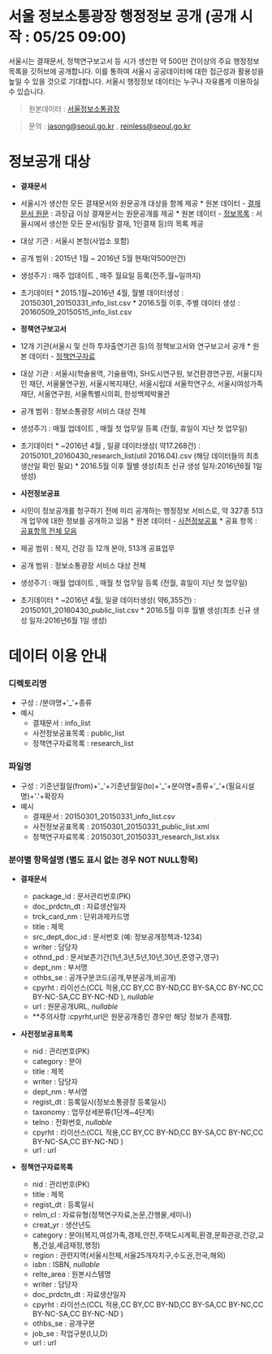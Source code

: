 # 서울 정보소통광장 행정정보 공개 (공개 시작 : 05/25 09:00)
서울시는 결재문서, 정책연구보고서 등 시가 생산한 약 500만 건이상의 주요 행정정보 목록을 깃허브에 공개합니다. 이를 통하여 서울시 공공데이터에 대한 접근성과 활용성을 높일 수 있을 것으로 기대합니다. 
서울시 행정정보 데이터는 누구나 자유롭게 이용하실 수 있습니다. 
 
> 원본데이터 : [서울정보소통광장](http://opengov.seoul.go.kr)

> 문의 : jasong@seoul.go.kr , reinless@seoul.go.kr
 
  
# 정보공개 대상
* **결재문서**
 * 서울시가 생산한 모든 결재문서와 원문공개 대상을 함께 제공
		* 원본 데이터 - [결재문서 원문](http://opengov.seoul.go.kr/sanction) : 과장급 이상 결재문서는 원문공개를 제공 
		* 원본 데이터 - [정보목록](http://opengov.seoul.go.kr/info) : 서울시에서 생산한 모든 문서(팀장 결재, 1인결재 등)의 목록 제공
 * 대상 기관 : 서울시 본청(사업소 포함)
 * 공개 범위 : 2015년 1월 ~ 2016년 5월 현재(약500만건)
 * 생성주기 : 매주 업데이트 , 매주 월요일 등록(전주,월~일까지)
 * 초기데이터
		* 2015.1월~2016년 4월, 월별 데이터생성 : 20150301_20150331_info_list.csv 
		* 2016.5월 이후, 주별 데이터 생성 : 20160509_20150515_info_list.csv 

* **정책연구보고서**
 * 12개 기관(서울시 및 산하 투자출연기관 등)의 정책보고서와 연구보고서 공개 
		* 원본 데이터 - [정책연구자료](http://opengov.seoul.go.kr/research)
 * 대상 기관 : 서울시(학술용역, 기술용역), SH도시연구원, 보건환경연구원, 서울디자인 재단, 서울물연구원, 서울시복지재단, 서울시립대 서울학연구소, 서울시여성가족재단, 서울연구원, 서울특별시의회, 한성백제박물관
 * 공개 범위 : 정보소통광장 서비스 대상 전체
 * 생성주기 : 매월 업데이트 , 매월 첫 업무일 등록 (전월, 휴일이 지난 첫 업무일)
 * 초기데이터
		* ~2016년 4월 , 일괄 데이터생성( 약17.268건) : 20150101_20160430_research_list(util 2016.04).csv (해당 데이터들의 최초 생산일 확인 필요) 
		* 2016.5월 이후 월별 생성(최초 신규 생성 일자:2016년6월 1일 생성)

* **사전정보공표**
 * 시민이 정보공개를 청구하기 전에 미리 공개하는 행정정보 서비스로, 약 327종 513개 업무에 대한 정보를 공개하고 있음
		* 원본 데이터 - [사전정보공표](http://opengov.seoul.go.kr/public/list)
		* 공표 항목 : [공표항목 전체 모음](http://opengov.seoul.go.kr/public/category)
 * 제공 범위 : 복지, 건강 등 12개 분야, 513개 공표업무
 * 공개 범위 : 정보소통광장 서비스 대상 전체
 * 생성주기 : 매월 업데이트 , 매월 첫 업무일 등록 (전월, 휴일이 지난 첫 업무일)
 * 초기데이터
		* ~2016년 4월, 일괄 데이터생성( 약6,355건) : 20150101_20160430_public_list.csv
		* 2016.5월 이후 월별 생성(최초 신규 생성 일자:2016년6월 1일 생성)
 

# 데이터 이용 안내
### 디렉토리명 
 * 구성 : /분야명+'_'+종류  
 * 예시
	* 결재문서 : info_list
	* 사전정보공표목록  : public_list
	* 정책연구자료목록  : research_list
 
 
### 파일명          
 * 구성 : 기준년월일(from)+'\_'+기준년월일(to)+'\_'+분야명+종류+'\_'+(필요시설명)+'.'+확장자
 * 예시
	* 결재문서 : 20150301_20150331_info_list.csv 
	* 사전정보공표목록 : 20150301_20150331_public_list.xml
	* 정책연구자료목록 : 20150301_20150331_research_list.xlsx
 
 
### 분야별 항목설명 (별도 표시 없는 경우 NOT NULL항목)
 * **결재문서**
	* package_id      : 문서관리번호(PK)
	* doc_prdctn_dt   : 자료생산일자
	* trck_card_nm    : 단위과제카드명
	* title           : 제목
	* src_dept_doc_id : 문서번호 (예: 정보공개정책과-1234)
	* writer          : 담당자
	* othnd_pd        : 문서보존기간(1년,3년,5년,10년,30년,준영구,영구)
	* dept_nm         : 부서명
	* othbs_se        : 공개구분코드(공개,부분공개,비공개)
	* cpyrht          : 라이선스(CCL 적용,CC BY,CC BY-ND,CC BY-SA,CC BY-NC,CC BY-NC-SA,CC BY-NC-ND ), *nullable*
	* url             : 원문공개URL, *nullable*
	* **주의사항 :cpyrht,url은 원문공개중인 경우만 해당 정보가 존재함. 
 
 
 * **사전정보공표목록**
	* nid             : 관리번호(PK)
	* category        : 분야
	* title           : 제목
	* writer          : 담당자
	* dept_nm         : 부서명
	* regist_dt       : 등록일시(정보소통광장 등록일시)
	* taxonomy        : 업무상세분류(1단계~4단계)
	* telno           : 전화번호, *nullable*
	* cpyrht          : 라이선스(CCL 적용,CC BY,CC BY-ND,CC BY-SA,CC BY-NC,CC BY-NC-SA,CC BY-NC-ND )
	* url             : url
 
 
 * **정책연구자료목록**
	* nid             : 관리번호(PK)
	* title           : 제목
	* regist_dt       : 등록일시
	* relm_cl         : 자료유형(정책연구자료,논문,간행물,세미나) 
	* creat_yr        : 생산년도
	* category        : 분야(복지,여성가족,경제,안전,주택도시계획,환경,문화관광,건강,교통,건설,세금재정,행정)
	* region          : 관련지역(서울시전체,서울25개자치구,수도권,전국,해외)
	* isbn            : ISBN, *nullable*
	* relte_area      : 원본시스템명
	* writer          : 담당자
	* doc_prdctn_dt   : 자료생산일자
	* cpyrht          : 라이선스(CCL 적용,CC BY,CC BY-ND,CC BY-SA,CC BY-NC,CC BY-NC-SA,CC BY-NC-ND )
	* othbs_se        : 공개구분
	* job_se          : 작업구분(I,U,D)
	* url             : url
 
 

